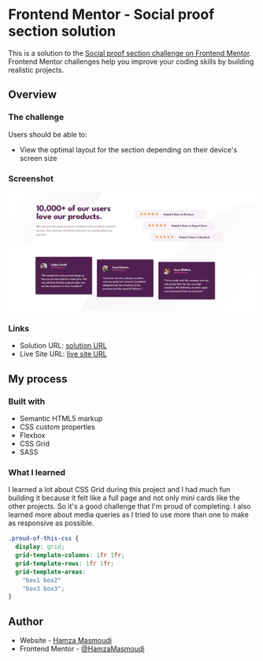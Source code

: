 # Frontend Mentor - Social proof section solution

This is a solution to the [Social proof section challenge on Frontend Mentor](https://www.frontendmentor.io/challenges/social-proof-section-6e0qTv_bA). Frontend Mentor challenges help you improve your coding skills by building realistic projects.

## Overview

### The challenge

Users should be able to:

- View the optimal layout for the section depending on their device's screen size

### Screenshot

![](/images/screenshot.png)

### Links

- Solution URL: [solution URL](https://your-solution-url.com)
- Live Site URL: [live site URL](https://social-proof-section-div.netlify.app/)

## My process

### Built with

- Semantic HTML5 markup
- CSS custom properties
- Flexbox
- CSS Grid
- SASS

### What I learned

I learned a lot about CSS Grid during this project and I had much fun building it because it felt like a full page and not only mini cards like the other projects. So it's a good challenge that I'm proud of completing.
I also learned more about media queries as I tried to use more than one to make as responsive as possible.

```css
.proud-of-this-css {
  display: grid;
  grid-template-columns: 1fr 1fr;
  grid-template-rows: 1fr 1fr;
  grid-template-areas:
    "box1 box2"
    "box3 box3";
}
```

## Author

- Website - [Hamza Masmoudi](https://hamzamasmoudi.netlify.app/)
- Frontend Mentor - [@HamzaMasmoudi](https://www.frontendmentor.io/profile/HamzaMasmoudi)
